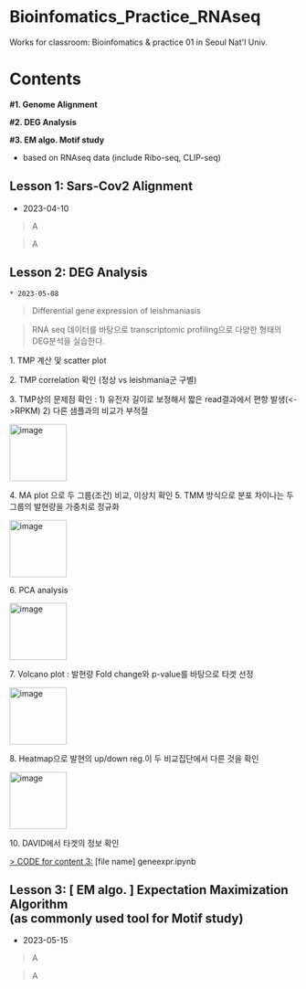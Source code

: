 # Bioinfomatics_Practice_RNAseq
Works for classroom: Bioinfomatics &amp; practice 01 in Seoul Nat'l Univ. 

  # Contents
  **#1. Genome Alignment**
  
  **#2. DEG Analysis**
  
  **#3. EM algo. Motif study**
  
  * based on RNAseq data (include Ribo-seq, CLIP-seq)

  ## Lesson 1: Sars-Cov2 Alignment
  * 2023-04-10 
  > A
  
  > A
  
  ## Lesson 2: DEG Analysis
    * 2023-05-08
  > Differential gene expression of leishmaniasis

  > RNA seq 데이터를 바탕으로 transcriptomic profiling으로 다양한 형태의 DEG분석을 실습한다. 
    <p align="left">
   </p>
  1. TMP 계산 및 scatter plot
    <p align="left">
   </p>
  2. TMP correlation 확인 (정상 vs leishmania군 구별)
    <p align="left">
   </p>
  3. TMP상의 문제점 확인 : 1) 유전자 길이로 보정해서 짧은 read결과에서 편향 발생(<->RPKM)
                           2) 다른 샘플과의 비교가 부적절
      <p align="left">
  <img src="https://github.com/WoobeenJeong/bioinfo1_jwb/assets/132027211/d7a9dc9c-d5ce-4697-a9bb-2a4b80a15288" alt="image" width="auto" height="100">
   </p>
  4. MA plot 으로 두 그룹(조건) 비교, 이상치 확인
  5. TMM 방식으로 분포 차이나는 두 그룹의 발현량을 가중치로 정규화
      <p align="left">
  <img src="https://github.com/WoobeenJeong/bioinfo1_jwb/assets/132027211/8d079af5-5b32-4ea7-a821-160a44547082" alt="image" width="auto" height="100">
   </p>
  6. PCA analysis
      <p align="left">
  <img src="https://github.com/WoobeenJeong/bioinfo1_jwb/assets/132027211/ec0e0f89-1106-4cb1-b785-594141cfde2c" alt="image" width="auto" height="100">
   </p>
  7. Volcano plot : 발현량 Fold change와 p-value를 바탕으로 타겟 선정
      <p align="left">
  <img src="https://github.com/WoobeenJeong/bioinfo1_jwb/assets/132027211/2bae2935-d3e5-4256-bca2-3fcdb5959f72" alt="image" width="auto" height="100">
   </p>
  8. Heatmap으로 발현의 up/down reg.이 두 비교집단에서 다른 것을 확인
      <p align="left">
  <img src="https://github.com/WoobeenJeong/bioinfo1_jwb/assets/132027211/b2edd6fe-8a33-441e-b7bd-33d0a6ed7a36" alt="image" width="auto" height="100">
   </p>
  10. DAVID에서 타겟의 정보 확인
  
  [> CODE for content 3:](https://github.com/WoobeenJeong/bioinfo1_jwb/blob/main/geneexpr.ipynb)
  [file name] geneexpr.ipynb
  
  
  ## Lesson 3: [ EM algo. ] Expectation Maximization Algorithm  <br/> (as commonly used tool for Motif study) 
  * 2023-05-15
  > A
  
  > A
  
